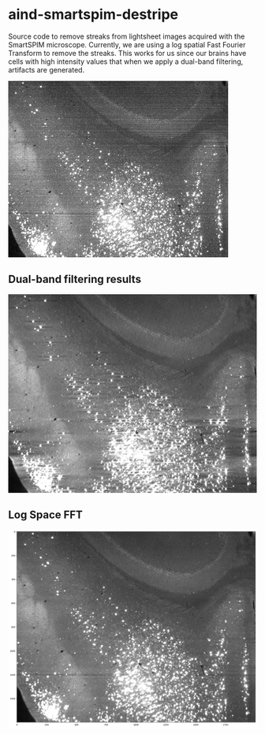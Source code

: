 # aind-smartspim-destripe

Source code to remove streaks from lightsheet images acquired with the SmartSPIM microscope. Currently, we are using a log spatial Fast Fourier Transform to remove the streaks. This works for us since our brains have cells with high intensity values that when we apply a dual-band filtering, artifacts are generated.

![raw data](https://github.com/AllenNeuralDynamics/aind-smartspim-destripe/blob/main/metadata/imgs/raw.png?raw=true)

## Dual-band filtering results
![dual band filtering](https://github.com/AllenNeuralDynamics/aind-smartspim-destripe/blob/main/metadata/imgs/filtered_dual_band.png?raw=true)

## Log Space FFT
![dual band filtering](https://github.com/AllenNeuralDynamics/aind-smartspim-destripe/blob/main/metadata/imgs/filtered_log_space.png?raw=true)